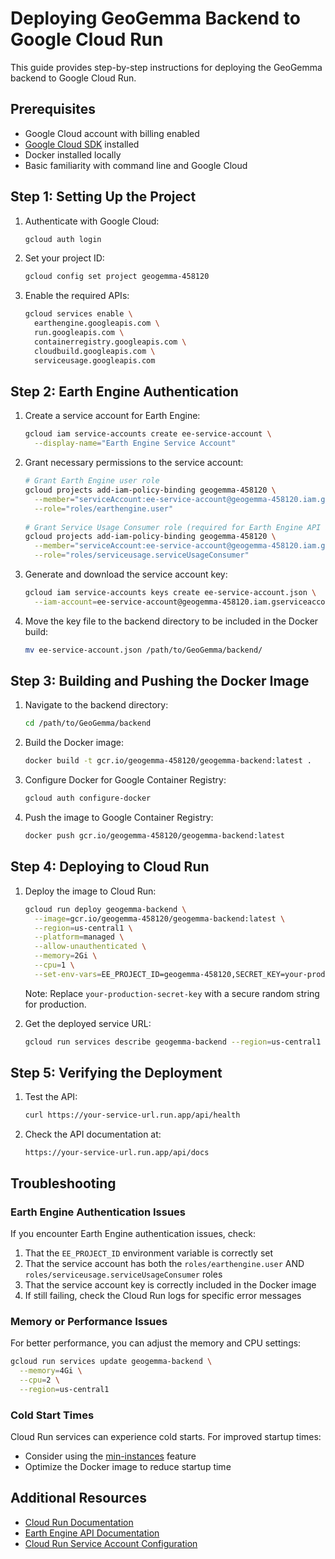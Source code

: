 # Deploying GeoGemma Backend to Google Cloud Run

This guide provides step-by-step instructions for deploying the GeoGemma backend to Google Cloud Run.

## Prerequisites

- Google Cloud account with billing enabled
- [Google Cloud SDK](https://cloud.google.com/sdk/docs/install) installed
- Docker installed locally
- Basic familiarity with command line and Google Cloud

## Step 1: Setting Up the Project

1. Authenticate with Google Cloud:
   ```bash
   gcloud auth login
   ```

2. Set your project ID:
   ```bash
   gcloud config set project geogemma-458120
   ```

3. Enable the required APIs:
   ```bash
   gcloud services enable \
     earthengine.googleapis.com \
     run.googleapis.com \
     containerregistry.googleapis.com \
     cloudbuild.googleapis.com \
     serviceusage.googleapis.com
   ```

## Step 2: Earth Engine Authentication

1. Create a service account for Earth Engine:
   ```bash
   gcloud iam service-accounts create ee-service-account \
     --display-name="Earth Engine Service Account"
   ```

2. Grant necessary permissions to the service account:
   ```bash
   # Grant Earth Engine user role
   gcloud projects add-iam-policy-binding geogemma-458120 \
     --member="serviceAccount:ee-service-account@geogemma-458120.iam.gserviceaccount.com" \
     --role="roles/earthengine.user"
     
   # Grant Service Usage Consumer role (required for Earth Engine API access)
   gcloud projects add-iam-policy-binding geogemma-458120 \
     --member="serviceAccount:ee-service-account@geogemma-458120.iam.gserviceaccount.com" \
     --role="roles/serviceusage.serviceUsageConsumer"
   ```

3. Generate and download the service account key:
   ```bash
   gcloud iam service-accounts keys create ee-service-account.json \
     --iam-account=ee-service-account@geogemma-458120.iam.gserviceaccount.com
   ```

4. Move the key file to the backend directory to be included in the Docker build:
   ```bash
   mv ee-service-account.json /path/to/GeoGemma/backend/
   ```

## Step 3: Building and Pushing the Docker Image

1. Navigate to the backend directory:
   ```bash
   cd /path/to/GeoGemma/backend
   ```

2. Build the Docker image:
   ```bash
   docker build -t gcr.io/geogemma-458120/geogemma-backend:latest .
   ```

3. Configure Docker for Google Container Registry:
   ```bash
   gcloud auth configure-docker
   ```

4. Push the image to Google Container Registry:
   ```bash
   docker push gcr.io/geogemma-458120/geogemma-backend:latest
   ```

## Step 4: Deploying to Cloud Run

1. Deploy the image to Cloud Run:
   ```bash
   gcloud run deploy geogemma-backend \
     --image=gcr.io/geogemma-458120/geogemma-backend:latest \
     --region=us-central1 \
     --platform=managed \
     --allow-unauthenticated \
     --memory=2Gi \
     --cpu=1 \
     --set-env-vars=EE_PROJECT_ID=geogemma-458120,SECRET_KEY=your-production-secret-key
   ```

   Note: Replace `your-production-secret-key` with a secure random string for production.

2. Get the deployed service URL:
   ```bash
   gcloud run services describe geogemma-backend --region=us-central1 --format='value(status.url)'
   ```

## Step 5: Verifying the Deployment

1. Test the API:
   ```bash
   curl https://your-service-url.run.app/api/health
   ```

2. Check the API documentation at:
   ```
   https://your-service-url.run.app/api/docs
   ```

## Troubleshooting

### Earth Engine Authentication Issues

If you encounter Earth Engine authentication issues, check:

1. That the `EE_PROJECT_ID` environment variable is correctly set
2. That the service account has both the `roles/earthengine.user` AND `roles/serviceusage.serviceUsageConsumer` roles
3. That the service account key is correctly included in the Docker image
4. If still failing, check the Cloud Run logs for specific error messages

### Memory or Performance Issues

For better performance, you can adjust the memory and CPU settings:

```bash
gcloud run services update geogemma-backend \
  --memory=4Gi \
  --cpu=2 \
  --region=us-central1
```

### Cold Start Times

Cloud Run services can experience cold starts. For improved startup times:
- Consider using the [min-instances](https://cloud.google.com/run/docs/configuring/min-instances) feature
- Optimize the Docker image to reduce startup time

## Additional Resources

- [Cloud Run Documentation](https://cloud.google.com/run/docs)
- [Earth Engine API Documentation](https://developers.google.com/earth-engine)
- [Cloud Run Service Account Configuration](https://cloud.google.com/run/docs/configuring/service-accounts) 